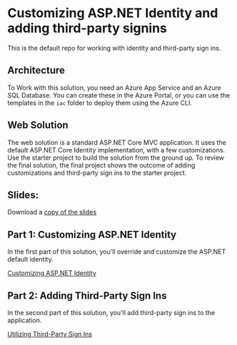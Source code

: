 # Customizing ASP.NET Identity and adding third-party signins

This is the default repo for working with identity and third-party sign ins.

## Architecture

To Work with this solution, you need an Azure App Service and an Azure SQL Database.  You can create these in the Azure Portal, or you can use the templates in the `iac` folder to deploy them using the Azure CLI.

## Web Solution

The web solution is a standard ASP.NET Core MVC application.  It uses the default ASP.NET Core Identity implementation, with a few customizations.  Use the starter project to build the solution from the ground up.  To review the final solution, the final project shows the outcome of adding customizations and third-party sign ins to the starter project.

## Slides:

Download a [copy of the slides](https://talkimages.blob.core.windows.net/mvcidentityandthirdparty/ASPNetIdentityAndThirdPartySignIns.pptx)
## Part 1: Customizing ASP.NET Identity

In the first part of this solution, you'll override and customize the ASP.NET default identity.

[Customizing ASP.NET Identity](/Part1-CustomizingASPNETIdentityUser.md)    

## Part 2: Adding Third-Party Sign Ins

In the second part of this solution, you'll add third-party sign ins to the application.

[Utilizing Third-Party Sign Ins](/Part2-ThirdPartySignIns.md)